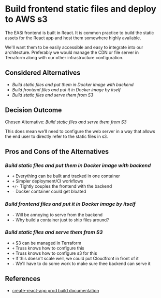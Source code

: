# Build frontend static files and deploy to AWS s3

The EASi frontend is built in React.
It is common practice to build the static assets for the
React app and host them somewhere highly available.

We'll want them to be easily accessible and easy to integrate
into our architecture.
Preferably we would manage the CDN or file server in
Terraform along with our other infrastructure configuration.

## Considered Alternatives

* *Build static files and put them in Docker image with backend*
* *Build frontend files and put it in Docker image by itself*
* *Build static files and serve them from S3*

## Decision Outcome

Chosen Alternative: *Build static files and serve them from S3*

This does mean we'll need to configure the web server in a
way that allows the end user to directly refer to the static
files in s3.

## Pros and Cons of the Alternatives

### *Build static files and put them in Docker image with backend*

* `+` Everything can be built and tracked in one container
* `+` Simpler deployment/CI workflows
* `+/-` Tightly couples the frontend with the backend
* `-` Docker container could get bloated

### *Build frontend files and put it in Docker image by itself*

* `-` Will be annoying to serve from the backend
* `-` Why build a container just to ship files around?

### *Build static files and serve them from S3*

* `+` S3 can be managed in Terraform
* `+` Truss knows how to configure this
* `+` Truss knows how to configure s3 for this
* `+` If this doesn't scale well, we could put Cloudfront in front of it
* `-` We'll have to do some work to make sure thee backend can serve it

## References

* [create-react-app prod build documentation](https://create-react-app.dev/docs/production-build/#static-file-caching)
